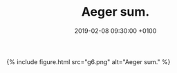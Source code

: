 ﻿---
layout: post
title: "Aeger sum."
date: 2019-02-08 09:30:00 +0100
categories: a
---

{% include figure.html src="g6.png" alt="Aeger sum." %}
